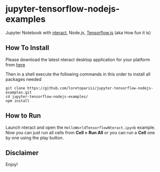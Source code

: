# jupyter-tensorflow-nodejs-examples
Jupyter Notebook with [nteract](https://github.com/nteract/nteract), Node.js, [Tensorflow.js](https://github.com/tensorflow/tfjs-node)  (aka How fun it is)

## How To Install
Please download the latest nteract desktop application for your platform from [here](https://nteract.io/)

Then in a shell execute the following commands in this order to install all packages needed
```
git clone https://github.com/loretoparisi/jupyter-tensorflow-nodejs-examples.git
cd jupyter-tensorflow-nodejs-examples/
npm install
```

## How to Run
Launch nteract and open the `HelloWorldTensorflowNteract.ipynb` example. Now you can just run all cells from __Cell > Run All__ or you can run a __Cell__ one by one using the play button.

## Disclaimer
Enjoy!
